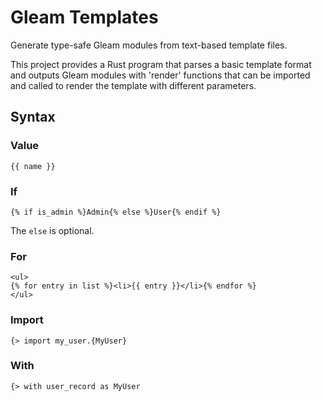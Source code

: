 # Gleam Templates

Generate type-safe Gleam modules from text-based template files.

This project provides a Rust program that parses a basic template format and outputs Gleam modules
with 'render' functions that can be imported and called to render the template with different
parameters.

## Syntax

### Value

```
{{ name }}
```

### If

```
{% if is_admin %}Admin{% else %}User{% endif %}
```

The `else` is optional.

### For

```
<ul>
{% for entry in list %}<li>{{ entry }}</li>{% endfor %}
</ul>
```

### Import

```
{> import my_user.{MyUser}
```

### With

```
{> with user_record as MyUser
```

